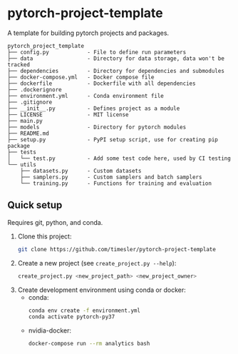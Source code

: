 # pytorch-project-template

A template for building pytorch projects and packages.

```
pytorch_project_template
├── config.py            - File to define run parameters
├── data                 - Directory for data storage, data won't be tracked
├── dependencies         - Directory for dependencies and submodules
├── docker-compose.yml   - Docker compose file
├── dockerfile           - Dockerfile with all dependencies
├── .dockerignore
├── environment.yml      - Conda environment file
├── .gitignore
├── __init__.py          - Defines project as a module
├── LICENSE              - MIT license
├── main.py              
├── models               - Directory for pytorch modules
├── README.md
├── setup.py             - PyPI setup script, use for creating pip package
├── tests
│   └── test.py          - Add some test code here, used by CI testing 
└── utils                
    ├── datasets.py      - Custom datasets
    ├── samplers.py      - Custom samplers and batch samplers
    └── training.py      - Functions for training and evaluation
```

## Quick setup

Requires git, python, and conda.

1. Clone this project:
    ```bash
    git clone https://github.com/timesler/pytorch-project-template
    ```
1. Create a new project (see `create_project.py --help`):
    ```bash
    create_project.py <new_project_path> <new_project_owner>
    ```
1. Create development environment using conda or docker:
    * conda:
        ```bash
        conda env create -f environment.yml
        conda activate pytorch-py37
        ```
    * nvidia-docker:
        ```bash
        docker-compose run --rm analytics bash
        ```
